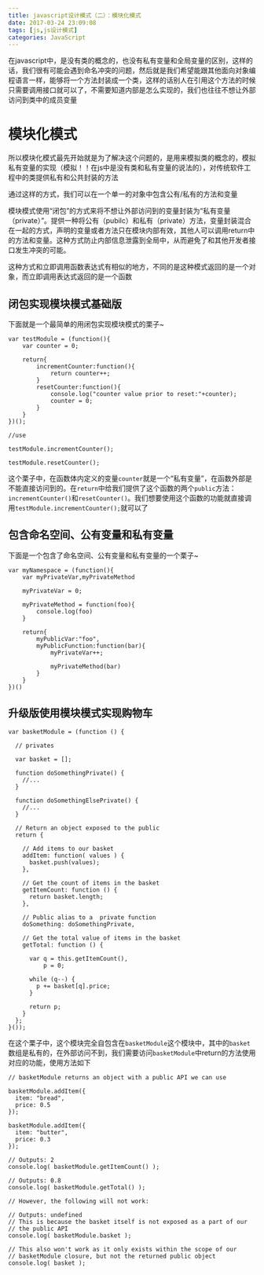 ```yaml
---
title: javascript设计模式（二）：模块化模式
date: 2017-03-24 23:09:08
tags: [js,js设计模式] 
categories: JavaScript
---
```


在javascript中，是没有类的概念的，也没有私有变量和全局变量的区别，这样的话，我们很有可能会遇到命名冲突的问题，然后就是我们希望能跟其他面向对象编程语言一样，能够将一个方法封装成一个类，这样的话别人在引用这个方法的时候只需要调用接口就可以了，不需要知道内部是怎么实现的，我们也往往不想让外部访问到类中的成员变量
<!--more-->
# 模块化模式
所以模块化模式最先开始就是为了解决这个问题的，是用来模拟类的概念的，模拟私有变量的实现（模拟！！在js中是没有类和私有变量的说法的），对传统软件工程中的类提供私有和公共封装的方法

通过这样的方式，我们可以在一个单一的对象中包含公有/私有的方法和变量

模块模式使用“闭包”的方式来将不想让外部访问到的变量封装为“私有变量（private）”。提供一种将公有（pubilc）和私有（private）方法，变量封装混合在一起的方式，声明的变量或者方法只在模块内部有效，其他人可以调用return中的方法和变量。这种方式防止内部信息泄露到全局中，从而避免了和其他开发者接口发生冲突的可能。

这种方式和立即调用函数表达式有相似的地方，不同的是这种模式返回的是一个对象，而立即调用表达式返回的是一个函数

## 闭包实现模块模式基础版
下面就是一个最简单的用闭包实现模块模式的栗子~
```
var testModule = (function(){
    var counter = 0;
    
    return{
        incrementCounter:function(){
            return counter++;
        }
        resetCounter:function(){
            console.log("counter value prior to reset:"+counter);
            counter = 0;
        }
    }
})();

//use

testModule.incrementCounter();

testModule.resetCounter();
```
这个栗子中，在函数体内定义的变量`counter`就是一个“私有变量”，在函数外部是不能直接访问到的。在`return`中给我们提供了这个函数的两个`public`方法：`incrementCounter()`和`resetCounter()`。我们想要使用这个函数的功能就直接调用`testModule.incrementCounter();`就可以了

## 包含命名空间、公有变量和私有变量
下面是一个包含了命名空间、公有变量和私有变量的一个栗子~
```
var myNamespace = (function(){
    var myPrivateVar,myPrivateMethod

    myPrivateVar = 0;
    
    myPrivateMethod = function(foo){
        console.log(foo)
    }
    
    return{
        myPublicVar:"foo",
        myPublicFunction:function(bar){
            myPrivateVar++;
            
            myPrivateMethod(bar)
        }
    }
})()
```

## 升级版使用模块模式实现购物车
```
var basketModule = (function () {

  // privates

  var basket = [];

  function doSomethingPrivate() {
    //...
  }

  function doSomethingElsePrivate() {
    //...
  }

  // Return an object exposed to the public
  return {

    // Add items to our basket
    addItem: function( values ) {
      basket.push(values);
    },

    // Get the count of items in the basket
    getItemCount: function () {
      return basket.length;
    },

    // Public alias to a  private function
    doSomething: doSomethingPrivate,

    // Get the total value of items in the basket
    getTotal: function () {

      var q = this.getItemCount(),
          p = 0;

      while (q--) {
        p += basket[q].price;
      }

      return p;
    }
  };
}());
```
在这个栗子中，这个模块完全自包含在`basketModule`这个模块中，其中的`basket`数组是私有的，在外部访问不到，我们需要访问`basketModule`中return的方法使用对应的功能，使用方法如下
```
// basketModule returns an object with a public API we can use

basketModule.addItem({
  item: "bread",
  price: 0.5
});

basketModule.addItem({
  item: "butter",
  price: 0.3
});

// Outputs: 2
console.log( basketModule.getItemCount() );

// Outputs: 0.8
console.log( basketModule.getTotal() );

// However, the following will not work:

// Outputs: undefined
// This is because the basket itself is not exposed as a part of our
// the public API
console.log( basketModule.basket );

// This also won't work as it only exists within the scope of our
// basketModule closure, but not the returned public object
console.log( basket );
```

